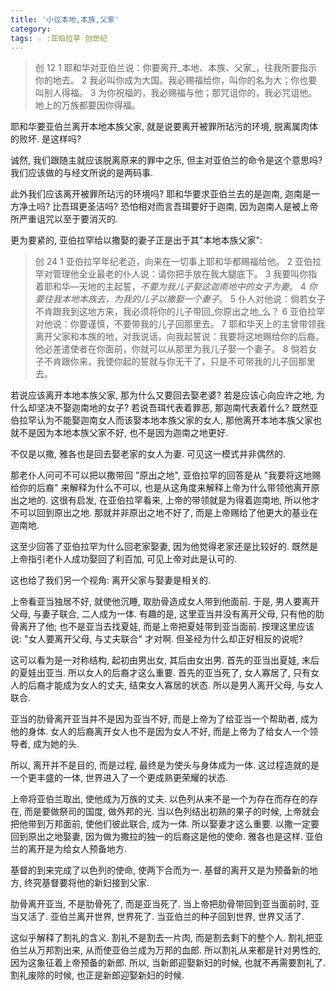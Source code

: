 ```yaml
---
title: '小议本地,本族,父家'
category:
tags: ☆ :亚伯拉罕 创世纪
---
```


> 创 12
> 1 耶和华对亚伯兰说：你要离开_本地、本族、父家_，往我所要指示你的地去。
> 2 我必叫你成为大国。我必赐福给你，叫你的名为大；你也要叫别人得福。
> 3 为你祝福的，我必赐福与他；那咒诅你的，我必咒诅他。地上的万族都要因你得福。

耶和华要亚伯兰离开本地本族父家, 就是说要离开被罪所玷污的环境, 脱离属肉体的败坏. 是这样吗?

诚然, 我们跟随主就应该脱离原来的罪中之乐, 但主对亚伯兰的命令是这个意思吗? 我们应该做的与经文所说的是两码事.

此外我们应该离开被罪所玷污的环境吗? 耶和华要求亚伯兰去的是迦南, 迦南是一方净土吗? 比吾珥更圣洁吗? 恐怕相对而言吾珥要好于迦南, 因为迦南人是被上帝所严重诅咒以至于要消灭的.

更为要紧的, 亚伯拉罕给以撒娶的妻子正是出于其"本地本族父家":

> 创 24
> 1 亚伯拉罕年纪老迈，向来在一切事上耶和华都赐福给他。 2 亚伯拉罕对管理他全业最老的仆人说：请你把手放在我大腿底下。 3 我要叫你指着耶和华―天地的主起誓，_不要为我儿子娶这迦南地中的女子为妻_。 4 _你要往我本地本族去，为我的儿子以撒娶一个妻子_。 5 仆人对他说：倘若女子不肯跟我到这地方来，我必须将你的儿子带回_你原出之地_么？ 6 亚伯拉罕对他说：你要谨慎，不要带我的儿子回那里去。 7 耶和华天上的主曾带领我离开父家和本族的地，对我说话，向我起誓说：我要将这地赐给你的后裔。他必差遣使者在你面前，你就可以从那里为我儿子娶一个妻子。 8 倘若女子不肯跟你来，我使你起的誓就与你无干了，只是不可带我的儿子回那里去。

若说应该离开本地本族父家, 那为什么又要回去娶老婆? 若是应该心向应许之地, 为什么却坚决不娶迦南地的女子? 若说吾珥代表着罪恶, 那迦南代表着什么? 既然亚伯拉罕认为不能娶迦南女人而该娶本地本族父家的女人, 那他离开本地本族父家也就不是因为本地本族父家不好, 也不是因为迦南之地更好.

不仅是以撒, 雅各也是回去娶老家的女人为妻. 可见这一模式并非偶然的.

那老仆人问可不可以把以撒带回 "原出之地", 亚伯拉罕的回答是从 "我要将这地赐给你的后裔" 来解释为什么不可以, 也是从这角度来解释上帝为什么带领他离开原出之地的. 这很有启发, 在亚伯拉罕看来, 上帝的带领就是为得着迦南地, 所以他才不可以回到原出之地. 那就并非原出之地不好了, 而是上帝赐给了他更大的基业在迦南地.

这至少回答了亚伯拉罕为什么回老家娶妻, 因为他觉得老家还是比较好的. 既然是上帝指引老仆人成功娶回了利百加, 可见上帝对此是认可的.

这也给了我们另一个视角: 离开父家与娶妻是相关的.

上帝看亚当独居不好, 就使他沉睡, 取肋骨造成女人带到他面前. 于是, 男人要离开父母, 与妻子联合, 二人成为一体. 有趣的是, 这里亚当并没有离开父母, 只有他的肋骨离开了他; 也不是亚当去找夏娃, 而是上帝把夏娃带到亚当面前. 按理这里应该说: "女人要离开父母, 与丈夫联合" 才对啊. 但圣经为什么却正好相反的说呢?

这可以看为是一对称结构, 起初由男出女, 其后由女出男. 首先的亚当出夏娃, 末后的夏娃出亚当. 所以女人的后裔才这么重要. 首先的亚当死了, 女人寡居了, 只有女人的后裔才能成为女人的丈夫, 结束女人寡居的状态. 所以是男人离开父母, 与女人联合.

亚当的肋骨离开亚当并不是因为亚当不好, 而是上帝为了给亚当一个帮助者, 成为他的身体. 女人的后裔离开女人也不是因为女人不好, 而是上帝为了给女人一个领导者, 成为她的头.

所以, 离开并不是目的, 而是过程, 最终是为使头与身体成为一体. 这过程造就的是一个更丰盛的一体, 世界进入了一个更成熟更荣耀的状态.

上帝将亚伯兰取出, 使他成为万族的丈夫. 以色列从来不是一个为存在而存在的存在, 而是要做祭司的国度, 做外邦的光. 当以色列结出初熟的果子的时候, 上帝就会把他带到万邦面前, 使他们彼此联合, 成为一体. 所以娶妻才这么重要. 以撒一定要回到原出之地娶妻, 因为做为撒拉的独一的后裔这是他的使命. 雅各也是这样. 亚伯兰的离开是为给女人预备地方.

基督的到来完成了以色列的使命, 使两下合而为一. 基督的离开又是为预备新的地方, 终究基督要将他的新妇接到父家.

肋骨离开亚当, 不是肋骨死了, 而是亚当死了. 当上帝把肋骨带回到亚当面前时, 亚当又活了. 亚伯兰离开世界, 世界死了. 当亚伯兰的种子回到世界, 世界又活了.

这似乎解释了割礼的含义. 割礼不是割去一片肉, 而是割去剩下的整个人. 割礼把亚伯兰从万邦割出来, 从而使亚伯兰成为万邦的血郎. 所以割礼从来都是针对男性的, 因为这象征着上帝预备的新郎. 所以, 当新郎迎娶新妇的时候, 也就不再需要割礼了. 割礼废除的时候, 也正是新郎迎娶新妇的时候.
